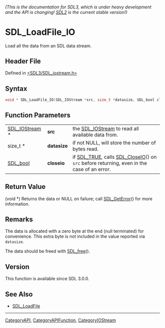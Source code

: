 ###### (This is the documentation for SDL3, which is under heavy development and the API is changing! [SDL2](https://wiki.libsdl.org/SDL2/) is the current stable version!)
# SDL_LoadFile_IO

Load all the data from an SDL data stream.

## Header File

Defined in [<SDL3/SDL_iostream.h>](https://github.com/libsdl-org/SDL/blob/main/include/SDL3/SDL_iostream.h)

## Syntax

```c
void * SDL_LoadFile_IO(SDL_IOStream *src, size_t *datasize, SDL_bool closeio);
```

## Function Parameters

|                                |              |                                                                                                                      |
| ------------------------------ | ------------ | -------------------------------------------------------------------------------------------------------------------- |
| [SDL_IOStream](SDL_IOStream) * | **src**      | the [SDL_IOStream](SDL_IOStream) to read all available data from.                                                    |
| size_t *                       | **datasize** | if not NULL, will store the number of bytes read.                                                                    |
| [SDL_bool](SDL_bool)           | **closeio**  | if [SDL_TRUE](SDL_TRUE), calls [SDL_CloseIO](SDL_CloseIO)() on `src` before returning, even in the case of an error. |

## Return Value

(void *) Returns the data or NULL on failure; call
[SDL_GetError](SDL_GetError)() for more information.

## Remarks

The data is allocated with a zero byte at the end (null terminated) for
convenience. This extra byte is not included in the value reported via
`datasize`.

The data should be freed with [SDL_free](SDL_free)().

## Version

This function is available since SDL 3.0.0.

## See Also

- [SDL_LoadFile](SDL_LoadFile)

----
[CategoryAPI](CategoryAPI), [CategoryAPIFunction](CategoryAPIFunction), [CategoryIOStream](CategoryIOStream)

